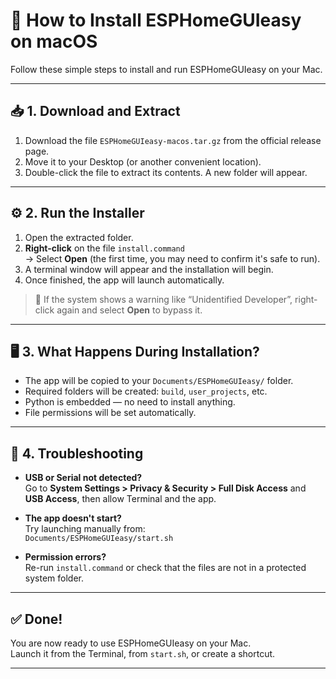 # 🧩 How to Install ESPHomeGUIeasy on macOS

Follow these simple steps to install and run ESPHomeGUIeasy on your Mac.

---

## 📥 1. Download and Extract

1. Download the file `ESPHomeGUIeasy-macos.tar.gz` from the official release page.
2. Move it to your Desktop (or another convenient location).
3. Double-click the file to extract its contents. A new folder will appear.

---

## ⚙️ 2. Run the Installer

1. Open the extracted folder.
2. **Right-click** on the file `install.command`  
   → Select **Open** (the first time, you may need to confirm it's safe to run).
3. A terminal window will appear and the installation will begin.
4. Once finished, the app will launch automatically.

> 🧠 If the system shows a warning like “Unidentified Developer”, right-click again and select **Open** to bypass it.

---

## 🖥️ 3. What Happens During Installation?

- The app will be copied to your `Documents/ESPHomeGUIeasy/` folder.
- Required folders will be created: `build`, `user_projects`, etc.
- Python is embedded — no need to install anything.
- File permissions will be set automatically.

---

## 🧪 4. Troubleshooting

- **USB or Serial not detected?**  
  Go to **System Settings > Privacy & Security > Full Disk Access** and **USB Access**, then allow Terminal and the app.
  
- **The app doesn't start?**  
  Try launching manually from:  
  `Documents/ESPHomeGUIeasy/start.sh`

- **Permission errors?**  
  Re-run `install.command` or check that the files are not in a protected system folder.

---

## ✅ Done!

You are now ready to use ESPHomeGUIeasy on your Mac.  
Launch it from the Terminal, from `start.sh`, or create a shortcut.

---
